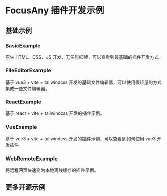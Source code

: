 # FocusAny 插件开发示例

## 基础示例

### BasicExample

原生 HTML、CSS、JS 开发，无任何框架，可以查看到最基础的插件开发方式。

### FileEditorExample

基于 vue3 + vite + tailwindcss 开发的基础文件编辑器，可以使用很轻量的方式集成一些文件编辑器。

### ReactExample

基于 react + vite + tailwindcss 开发的插件示例。

### VueExample

基于 vue3 + vite + tailwindcss 开发的插件示例，可以查看到如何使用 vue3 开发插件。

### WebRemoteExample

将远程网页快速变为本地离线缓存的插件示例。

## 更多开源示例

